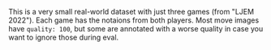 This is a very small real-world dataset with just three games (from "LJEM 2022").
Each game has the notaions from both players. Most move images have `quality: 100`,
but some are annotated with a worse quality in case you want to ignore those during eval.
